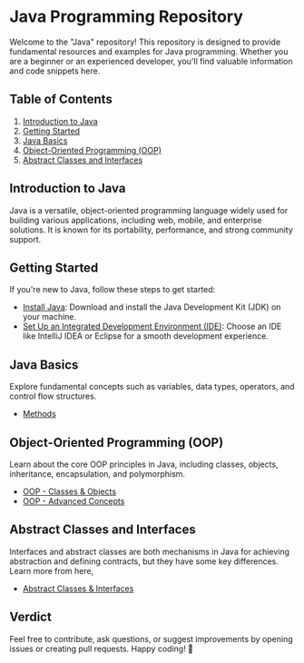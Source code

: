 # Java Programming Repository

Welcome to the "Java" repository! This repository is designed to provide fundamental resources and examples for Java programming. Whether you are a beginner or an experienced developer, you'll find valuable information and code snippets here.

## Table of Contents

1. [Introduction to Java](#introduction-to-java)
2. [Getting Started](#getting-started)
3. [Java Basics](#java-basics)
4. [Object-Oriented Programming (OOP)](#object-oriented-programming-oop)
4. [Abstract Classes and Interfaces](#abstract-classes-and-interfaces)

## Introduction to Java

Java is a versatile, object-oriented programming language widely used for building various applications, including web, mobile, and enterprise solutions. It is known for its portability, performance, and strong community support.

## Getting Started

If you're new to Java, follow these steps to get started:

- [Install Java](https://www.oracle.com/java/technologies/javase-downloads.html): Download and install the Java Development Kit (JDK) on your machine.
- [Set Up an Integrated Development Environment (IDE)](https://www.jetbrains.com/idea/download/): Choose an IDE like IntelliJ IDEA or Eclipse for a smooth development experience.

## Java Basics

Explore fundamental concepts such as variables, data types, operators, and control flow structures. 

- [Methods](/Methods/)

## Object-Oriented Programming (OOP)

Learn about the core OOP principles in Java, including classes, objects, inheritance, encapsulation, and polymorphism.

- [OOP - Classes & Objects](/OOP/)
- [OOP - Advanced Concepts](/OOPAdvancedConcepts/)

## Abstract Classes and Interfaces
Interfaces and abstract classes are both mechanisms in Java for achieving abstraction and defining contracts, but they have some key differences. Learn more from here,

- [Abstract Classes & Interfaces](/AbstractClassesAndInterfaces/)


## Verdict
Feel free to contribute, ask questions, or suggest improvements by opening issues or creating pull requests. Happy coding! 🚀